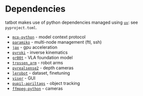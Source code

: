 # Dependencies

tatbot makes use of python dependencies managed using [`uv`](https://docs.astral.sh/uv/getting-started/installation/): see `pyproject.toml`.

- [`mcp-python`](https://github.com/modelcontextprotocol/python-sdk) - model context protocol
- [`paramiko`](https://github.com/paramiko/paramiko) - multi-node management (ftl, ssh)
- [`jax`](https://github.com/jax-ml/jax) - gpu acceleration
- [`pyroki`](https://github.com/chungmin99/pyroki) - inverse kinematics
- [`gr00t`](https://github.com/hu-po/Isaac-GR00T) - VLA foundation model
- [`trossen_arm`](https://github.com/TrossenRobotics/trossen_arm) - robot arms
- [`pyrealsense2`](https://github.com/IntelRealSense/librealsense) - depth cameras
- [`lerobot`](https://github.com/hu-po/lerobot) - dataset, finetuning
- [`viser`](https://github.com/nerfstudio-project/viser) - GUI
- [`pupil-apriltags`](https://github.com/pupil-labs/apriltags) - object tracking
- [`ffmpeg-python`](https://github.com/kkroening/ffmpeg-python) - cameras 